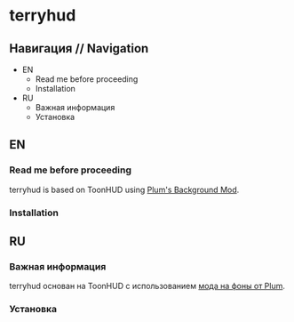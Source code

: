 # terryhud
## Навигация // Navigation
- EN
  - Read me before proceeding
  - Installation
- RU
  - Важная информация
  - Установка
  
## EN
### Read me before proceeding
terryhud is based on ToonHUD using [Plum's Background Mod](https://gamebanana.com/guis/34555).
### Installation

## RU
### Важная информация
terryhud основан на ToonHUD с использованием [мода на фоны от Plum](https://gamebanana.com/guis/34555).
### Установка


